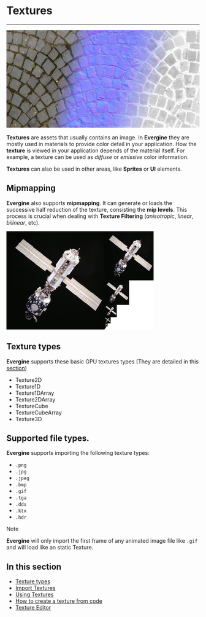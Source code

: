 # Textures
---

![Textures](Images/textures.jpg)

**Textures** are assets that usually contains an image. In **Evergine** they are mostly used in materials to provide color detail in your application. How the **texture** is viewed in your application depends of the material itself. For example, a texture can be used as _diffuse_ or _emissive_ color information.

**Textures** can also be used in other areas, like **Sprites** or **UI** elements. 

## Mipmapping
**Evergine** also supports **mipmapping**. It can generate or loads the successive half reduction of the texture, consisting the **mip levels**. This process is crucial when dealing with **Texture Filtering** (_anisotropic_, _linear_, _bilinear_, etc).

![Mip mapping](Images/mipmapping.jpg)

## Texture types
**Evergine** supports these basic GPU textures types (They are detailed in this [section](textureTypes.md))

- Texture2D
- Texture1D
- Texture1DArray
- Texture2DArray
- TextureCube
- TextureCubeArray
- Texture3D

## Supported file types.
**Evergine** supports importing the following texture types:
- `.png`
- `.jpg`
- `.jpeg`
- `.bmp`
- `.gif`
- `.tga`
- `.dds`
- `.ktx`
- `.hdr`

> [!NOTE]
> **Evergine** will only import the first frame of any animated image file like `.gif` and will load like an static Texture.

## In this section
* [Texture types](textureTypes.md)
* [Import Textures](import_textures.md)
* [Using Textures](using_textures.md)
* [How to create a texture from code](create_texture_from_code.md)
* [Texture Editor](texture_editor.md)